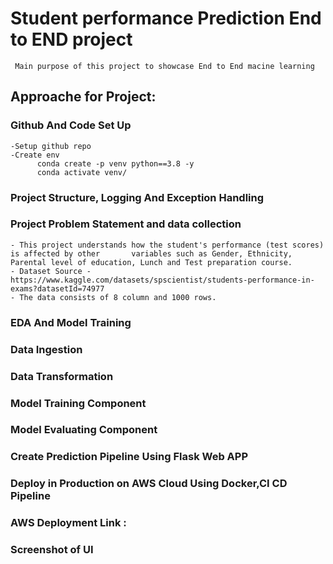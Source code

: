 # Student performance Prediction End to END project 

     Main purpose of this project to showcase End to End macine learning 


## Approache for Project:

### Github And Code Set Up
    -Setup github repo 
    -Create env 
          conda create -p venv python==3.8 -y
          conda activate venv/


### Project Structure, Logging And Exception Handling



### Project Problem Statement and data collection
    
    - This project understands how the student's performance (test scores) is affected by other       variables such as Gender, Ethnicity, Parental level of education, Lunch and Test preparation course.
    - Dataset Source - https://www.kaggle.com/datasets/spscientist/students-performance-in-exams?datasetId=74977
    - The data consists of 8 column and 1000 rows.


### EDA And Model Training


### Data Ingestion


### Data Transformation


### Model Training Component


### Model Evaluating Component


### Create Prediction Pipeline Using Flask Web APP


### Deploy in Production on AWS Cloud Using Docker,CI CD Pipeline


### AWS Deployment Link :


### Screenshot of UI